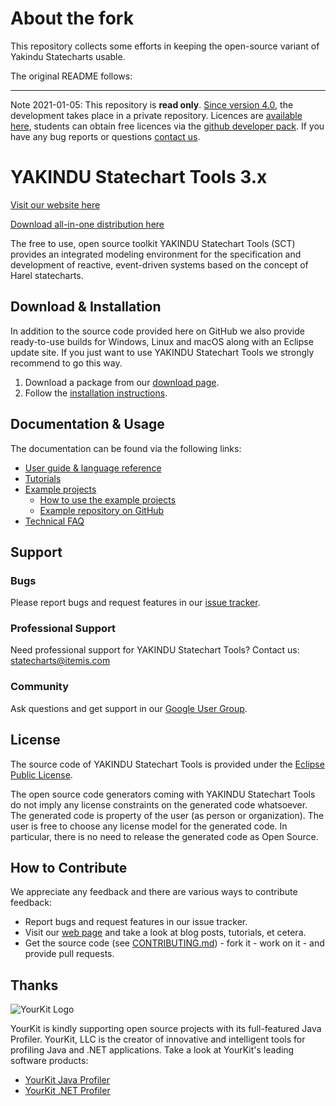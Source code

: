 # About the fork

This repository collects some efforts in keeping the open-source variant of Yakindu Statecharts usable.

The original README follows:

--------------------
Note 2021-01-05: This repository is **read only**. [Since version 4.0](https://www.itemis.com/en/yakindu/state-machine/documentation/user-guide/release_notes "release notes"), the development takes place in a private repository. Licences are [available here](https://www.itemis.com/en/yakindu/state-machine/licenses "licences"), students can obtain free licences via the [github developer pack](https://info.itemis.com/en/yakindu/state-machine/github-pack "github developer pack"). If you have any bug reports or questions [contact us](https://info.itemis.com/en/yakindu/state-machine/contact "contact").

# YAKINDU Statechart Tools 3.x

[Visit our website here](https://www.itemis.com/en/yakindu/state-machine/ "YAKINDU Statechart Tools website")

[Download all-in-one distribution here](https://info.itemis.com/state-machine/download-yakindu-statechart-tools "YAKINDU Statechart Tools download")

The free to use, open source toolkit YAKINDU Statechart Tools (SCT) provides an integrated modeling environment for the specification and development of reactive, event-driven systems based on the concept of Harel statecharts.

## Download & Installation

In addition to the source code provided here on GitHub we also provide ready-to-use builds for Windows, Linux and macOS along with an Eclipse update site. If you just want to use YAKINDU Statechart Tools we strongly recommend to go this way. 

1. Download a package from our <a href="http://www.statecharts.org/download.html" target="_blank">download page</a>.
2. Follow the <a href="https://www.itemis.com/en/yakindu/state-machine/documentation/user-guide/inst_installing_yakindu_statechart_tools" target="_blank">installation instructions</a>.

## Documentation & Usage
The documentation can be found via the following links:
* [User guide & language reference](https://www.itemis.com/en/yakindu/state-machine/documentation/user-guide)
* [Tutorials](https://www.itemis.com/en/yakindu/state-machine/documentation/tutorials)
* [Example projects](https://www.itemis.com/en/yakindu/state-machine/documentation/examples/)
    * [How to use the example projects](https://www.itemis.com/en/yakindu/state-machine/documentation/user-guide/edit_using_the_example_wizard)
    * [Example repository on GitHub](https://github.com/Yakindu/examples)
* [Technical FAQ](https://www.itemis.com/en/yakindu/state-machine/documentation/technical-faq/)

## Support
### Bugs
Please report bugs and request features in our [issue tracker](https://github.com/Yakindu/statecharts/issues). 

### Professional Support
Need professional support for YAKINDU Statechart Tools? Contact us: statecharts@itemis.com

### Community
Ask questions and get support in our [Google User Group](https://groups.google.com/forum/embed/?place=forum/yakindu-user#!forum/yakindu-user).

## License

The source code of YAKINDU Statechart Tools is provided under the [Eclipse Public License](http://www.eclipse.org/legal/epl-v10.html).

The open source code generators coming with YAKINDU Statechart Tools do not imply any license constraints on the generated code whatsoever. The generated code is property of the user (as person or organization). The user is free to choose any license model for the generated code. In particular, there is no need to release the generated code as Open Source.

## How to Contribute

We appreciate any feedback and there are various ways to contribute feedback:

* Report bugs and request features in our issue tracker.
* Visit our [web page]("http://statecharts.org") and take a look at blog posts, tutorials, et cetera.
* Get the source code (see [CONTRIBUTING.md](CONTRIBUTING.md)) - fork it - work on it - and provide pull requests.

## Thanks
![YourKit Logo](https://www.yourkit.com/images/yklogo.png)

YourKit is kindly supporting open source projects with its full-featured Java Profiler.
YourKit, LLC is the creator of innovative and intelligent tools for profiling
Java and .NET applications. Take a look at YourKit's leading software products:
 * [YourKit Java Profiler](http://www.yourkit.com/java/profiler/index.jsp)
 * [YourKit .NET Profiler](http://www.yourkit.com/.net/profiler/index.jsp")
